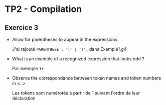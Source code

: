 # TP2 - Compilation

## Exercice 3

- Allow for parentheses to appear in the expressions.

  J'ai rajouté `PARENTHESE : '(' | ')';` dans Example1.g4

- What is an example of a recognized expression that looks odd ?

  Par exemple `1+`

- Observe the correspondance between token names and token numbers in <..>

  Les tokens sont numérotés à partir de 1 suivant l'ordre de leur déclaration

